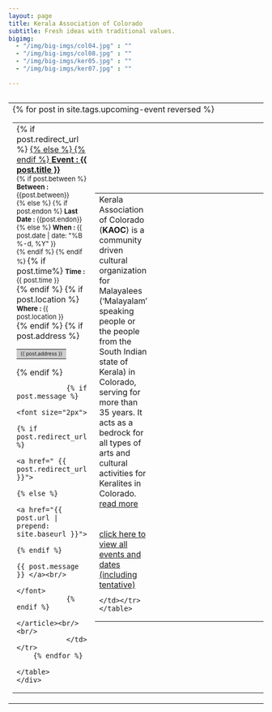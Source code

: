 ```yaml
---
layout: page
title: Kerala Association of Colorado
subtitle: Fresh ideas with traditional values.
bigimg:
  - "/img/big-imgs/col04.jpg" : ""
  - "/img/big-imgs/col08.jpg" : ""
  - "/img/big-imgs/ker05.jpg" : ""
  - "/img/big-imgs/ker07.jpg" : ""

---
```

<table align="left" style="border:0">
	<col width="400">
	<col width="800">
	<col width="250">
	<tr style="border:0;background:transparent"><td style="border:0;background:transparent">
<div class="row">
  <div class="col-md-8">
  	<!-- No upcoming events at present, please check back later! -->
  	<div class="posts-list">
		<table align="left" style="border:0">
		<col width="300">
		{% for post in site.tags.upcoming-event reversed %}
			<tr style="border:0;background:transparent"><td style="border:0;background:transparent">
			<article class="post-preview">
				{% if post.redirect_url %}
				<a href=" {{ post.redirect_url }}">
				{% else %}	
				<a href="{{ post.url | prepend: site.baseurl }}">
				{% endif %}
					<font size="3px">
						<strong>Event : {{ post.title }}</strong> </font><br/>				
				</a>
				<font size="2px">
				{% if post.between %}
					<strong>Between : </strong> {{post.between}} <br/>
				{% else %}
					{% if post.endon %}
						<strong>Last Date  : </strong> {{post.endon}} <br/>
					{% else %}
						<strong>When : </strong> {{ post.date | date: "%B %-d, %Y" }} <br/>
					{% endif %}
				{% endif %}	
				</font>	
				{% if post.time%}
					<font size="2px">
					<strong>Time : </strong>{{ post.time }}	<br/> 
					</font>	
				{% endif %}
				{% if post.location %}
					<font size="2px">
					<strong>Where : </strong> {{ post.location }} <br/>
					</font>	
				{% endif %} 
				{% if post.address %}					
					<table align= "left" style="border:0"><tr style="border:0;background:#cccccc"><td style="border:0">
					<font size="1px"> {{ post.address }} </font><br/>
						</td></tr></table>	
				{% endif %} 	
			
				{% if post.message %}
					<font size="2px">
						{% if post.redirect_url %}
							<a href=" {{ post.redirect_url }}">
						{% else %}	
							<a href="{{ post.url | prepend: site.baseurl }}">
						{% endif %}
								{{ post.message }} </a><br/>
					</font>	
				{% endif %}
				</article><br/><br/>
				</td></tr>
  		{% endfor %}
				</table>
	</div>
  </div>
	
  <!-- <div class="col-md-2 col-md-offset-1">
  	Our online printing service partner!
  	<a href="https://smartpress.com">
  	   <img src="/img/sponsors/smartpress-logo-blue-horizontal-png.png" alt="Smartpress.com logo" height="40" width="240"/>
	</a>
  </div> -->
  
</div>

</td><td style="border:0;background:transparent">
<table align="left" style="border:0">
<tr style="border:0;background:transparent"><td style="border:0;background:transparent">
<font align="center">
Kerala Association of Colorado (<strong>KAOC</strong>) is a community driven cultural organization for Malayalees (‘Malayalam’ speaking people or the people from the South Indian state of Kerala) in Colorado, serving for more than 35 years. It acts as a bedrock for all types of arts and cultural activities for Keralites in Colorado.
<br/>		
 <a href="https://www.colorkerala.org/about-kaoc-history/" > read more </a>
<br/> <br/> <br/>
	<a href="https://www.colorkerala.org/upcoming-events/"> click here to view all events and dates (including tentative) </a>
</font>

	</td></tr></table>
</td><td style="border:0;background:transparent">
	<div id="sponsors">
	    	<marquee behaviour="scroll" direction="up" height="600" scrollamount="3" style="height:600px;width:300px;" width="800px">
	{% for image in site.static_files %}	    	
		{% if image.path contains 'sponsors/2018/' %}
			<div> <a href="{{ site.baseurl }}{{ image.path }}"> <img src="{{ site.baseurl }}{{ image.path }}" style="height:600px;width:250px" align="center"/></a> </div><br/>
	    	{% endif %}
	{% endfor %}
	     </marquee> 
			</div>
	</td></tr>
	</table>
 
 
